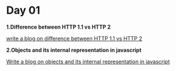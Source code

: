 # Day 01

**1.Difference between HTTP 1.1 vs HTTP 2**

[write a blog on difference between HTTP 1.1 vs HTTP 2](https://docs.google.com/document/d/1arfwPwuzRx4XT7aJZnZF5VTwJh59uZBfXTR0mCqmM08/edit?usp=sharing)

**2.Objects and its internal representation in javascript**

[Write a blog on objects and its internal representation in javascript](https://docs.google.com/document/d/1LnwITFQEUvQ6z5retl3Dyc6rifCuPwzQGOYDJ4xQ2Oo/edit?usp=sharing)
